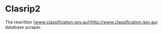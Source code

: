 # Clasrip2

The rewritten [www.classification.gov.au](http://www.classification.gov.au) database scraper.
